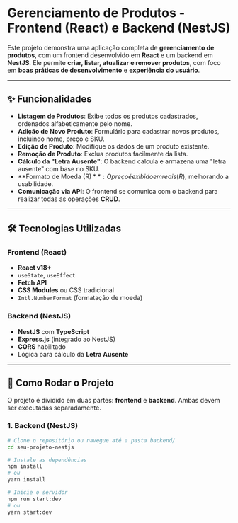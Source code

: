 # Gerenciamento de Produtos - Frontend (React) e Backend (NestJS)

Este projeto demonstra uma aplicação completa de **gerenciamento de produtos**, com um frontend desenvolvido em **React** e um backend em **NestJS**. Ele permite **criar, listar, atualizar e remover produtos**, com foco em **boas práticas de desenvolvimento** e **experiência do usuário**.

---

## ✨ Funcionalidades

- **Listagem de Produtos**: Exibe todos os produtos cadastrados, ordenados alfabeticamente pelo nome.
- **Adição de Novo Produto**: Formulário para cadastrar novos produtos, incluindo nome, preço e SKU.
- **Edição de Produto**: Modifique os dados de um produto existente.
- **Remoção de Produto**: Exclua produtos facilmente da lista.
- **Cálculo da "Letra Ausente"**: O backend calcula e armazena uma "letra ausente" com base no SKU.
- **Formato de Moeda (R$)**: O preço é exibido em reais (R$), melhorando a usabilidade.
- **Comunicação via API**: O frontend se comunica com o backend para realizar todas as operações **CRUD**.

---

## 🛠 Tecnologias Utilizadas

### Frontend (React)

- **React v18+**
- `useState`, `useEffect`
- **Fetch API**
- **CSS Modules** ou CSS tradicional
- `Intl.NumberFormat` (formatação de moeda)

### Backend (NestJS)

- **NestJS** com **TypeScript**
- **Express.js** (integrado ao NestJS)
- **CORS** habilitado
- Lógica para cálculo da **Letra Ausente**

---

## 🚀 Como Rodar o Projeto

O projeto é dividido em duas partes: **frontend** e **backend**. Ambas devem ser executadas separadamente.

### 1. Backend (NestJS)

```bash
# Clone o repositório ou navegue até a pasta backend/
cd seu-projeto-nestjs

# Instale as dependências
npm install
# ou
yarn install

# Inicie o servidor
npm run start:dev
# ou
yarn start:dev
